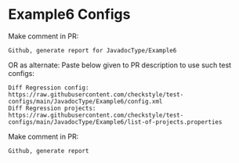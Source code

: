 # Example6 Configs
Make comment in PR:
```
Github, generate report for JavadocType/Example6
```
OR as alternate:
Paste below given to PR description to use such test configs:
```
Diff Regression config: https://raw.githubusercontent.com/checkstyle/test-configs/main/JavadocType/Example6/config.xml
Diff Regression projects: https://raw.githubusercontent.com/checkstyle/test-configs/main/JavadocType/Example6/list-of-projects.properties
```
Make comment in PR:
```
Github, generate report
```
